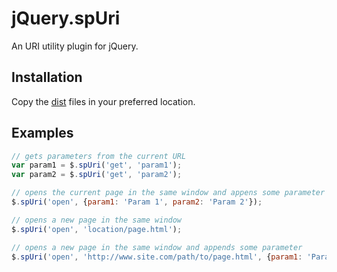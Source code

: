 # jQuery.spUri
An URI utility plugin for jQuery.

## Installation

Copy the [dist](dist) files in your preferred location.

## Examples

```JavaScript
// gets parameters from the current URL
var param1 = $.spUri('get', 'param1');
var param2 = $.spUri('get', 'param2');

// opens the current page in the same window and appens some parameter
$.spUri('open', {param1: 'Param 1', param2: 'Param 2'});

// opens a new page in the same window
$.spUri('open', 'location/page.html');

// opens a new page in the same window and appends some parameter
$.spUri('open', 'http://www.site.com/path/to/page.html', {param1: 'Param 1', param2: 'Param 2'});
```
